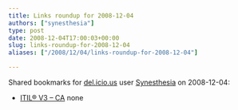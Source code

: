 ```yaml
---
title: Links roundup for 2008-12-04
authors: ["synesthesia"]
type: post
date: 2008-12-04T17:00:03+00:00
slug: links-roundup-for-2008-12-04 
aliases: ["/2008/12/04/links-roundup-for-2008-12-04"]

---
```

Shared bookmarks for [del.icio.us][1] user [Synesthesia][2] on 2008-12-04:

  * [ITIL&reg; V3 &#8211; CA][3] 
    none</li> </ul>

 [1]: https://del.icio.us/
 [2]: https://del.icio.us/synesthesia
 [3]: https://www.ca.com/us/products/collateral.aspx?cid=165786